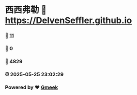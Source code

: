 # 西西弗勒 :link: https://DelvenSeffler.github.io 
### :page_facing_up: [11](https://DelvenSeffler.github.io/tag.html) 
### :speech_balloon: 0 
### :hibiscus: 4829 
### :alarm_clock: 2025-05-25 23:02:29 
### Powered by :heart: [Gmeek](https://github.com/Meekdai/Gmeek)
